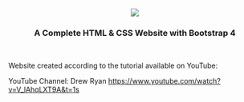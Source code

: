 <h1 align="center">
  <img src="https://github.com/camilasatie/Complete-html-css-bootstrap-website-nuno-theme-/blob/master/codingpink.png" />
</h1>

<h3 align="center">
  A Complete HTML & CSS Website with Bootstrap 4
</h3>

<br />

Website created according to the tutorial available on YouTube:

YouTube Channel: Drew Ryan
https://www.youtube.com/watch?v=V_lAhqLXT9A&t=1s
